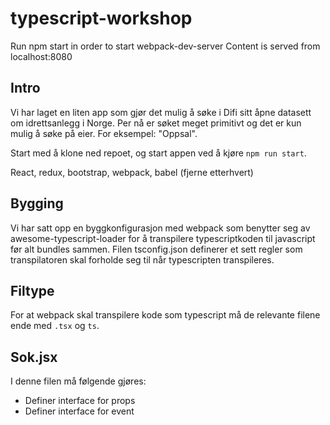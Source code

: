 # typescript-workshop

Run npm start in order to start webpack-dev-server
Content is served from localhost:8080

## Intro
Vi har laget en liten app som gjør det mulig å søke i Difi sitt åpne datasett om idrettsanlegg i Norge.
Per nå er søket meget primitivt og det er kun mulig å søke på eier. For eksempel: "Oppsal".

Start med å klone ned repoet, og start appen ved å kjøre `npm run start`.

React, redux, bootstrap, webpack, babel (fjerne etterhvert)

## Bygging
Vi har satt opp en byggkonfigurasjon med webpack som benytter seg av awesome-typescript-loader for å
transpilere typescriptkoden til javascript før alt bundles sammen. Filen tsconfig.json definerer et sett
regler som transpilatoren skal forholde seg til når typescripten transpileres.

## Filtype
For at webpack skal transpilere kode som typescript må de relevante filene ende med `.tsx` og `ts`.

## Sok.jsx
I denne filen må følgende gjøres:
* Definer interface for props
* Definer interface for event 
